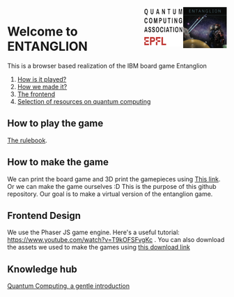 <img src="sources/entanglion.jpg" align="right" width="100">
<img src="sources/epflQuantumLogo.png" align="right" width="90">










# Welcome to ENTANGLION
This is a browser based realization of the IBM board game Entanglion

1. [How is it played?](#howTo)
2. [ How we made it?](#howToM)
3. [ The frontend](#frontE)
4. [ Selection of resources on quantum computing](#res)




<a name="howTo"></a>
## How to play the game

[The rulebook](https://github.com/Entanglion/entanglion/tree/master/game).

<a name="howToM"></a>
## How to make the game

We can print the board game and 3D print the gamepieces using [This link](https://github.com/Entanglion/entanglion/tree/master/assets).
Or we can make the game ourselves :D
This is the purpose of this github repository. Our goal is to make a virtual version of the entanglion game.
<a name="frontE"></a>
## Frontend Design

We use the Phaser JS game engine. Here's a useful tutorial:
https://www.youtube.com/watch?v=T9kOFSFvgKc .
You can also download the assets we used to make the games using [this download link](https://github.com/Entanglion/entanglion/releases)  
<a name="howToM"></a>
## Knowledge hub
[Quantum Computing, a gentle introduction](http://mmrc.amss.cas.cn/tlb/201702/W020170224608150244118.pdf)

